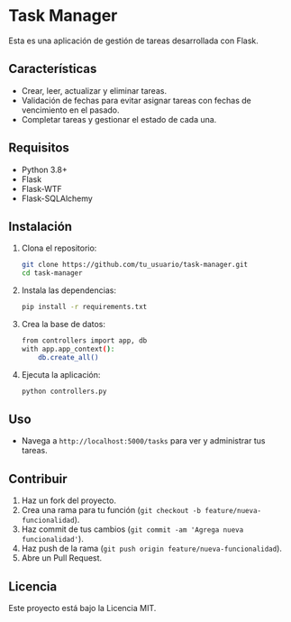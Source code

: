 # Task Manager

Esta es una aplicación de gestión de tareas desarrollada con Flask.

## Características
- Crear, leer, actualizar y eliminar tareas.
- Validación de fechas para evitar asignar tareas con fechas de vencimiento en el pasado.
- Completar tareas y gestionar el estado de cada una.

## Requisitos
- Python 3.8+
- Flask
- Flask-WTF
- Flask-SQLAlchemy

## Instalación

1. Clona el repositorio:
    ```bash
    git clone https://github.com/tu_usuario/task-manager.git
    cd task-manager
    ```

2. Instala las dependencias:
    ```bash
    pip install -r requirements.txt
    ```

3. Crea la base de datos:
    ```bash
    from controllers import app, db
    with app.app_context():
        db.create_all()
    ```

4. Ejecuta la aplicación:
    ```bash
    python controllers.py
    ```

## Uso

- Navega a `http://localhost:5000/tasks` para ver y administrar tus tareas.

## Contribuir
1. Haz un fork del proyecto.
2. Crea una rama para tu función (`git checkout -b feature/nueva-funcionalidad`).
3. Haz commit de tus cambios (`git commit -am 'Agrega nueva funcionalidad'`).
4. Haz push de la rama (`git push origin feature/nueva-funcionalidad`).
5. Abre un Pull Request.

## Licencia
Este proyecto está bajo la Licencia MIT.
